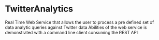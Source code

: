 # TwitterAnalytics

Real Time Web Service that allows the user to process a pre defined set of data analytic queries against Twitter data
Abilities of the web service is demonstrated with a command line client consuming the REST API
